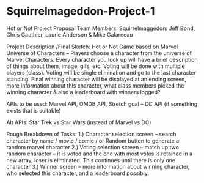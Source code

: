# Squirrelmageddon-Project-1

Hot or Not Project Proposal
Team Members: Squirrelmaggedon:  Jeff Bond, Chris Gauthier, Laurie Anderson & Mike Galarneau

Project Description /Final Sketch:  Hot or Not Game based on Marvel Universe of Characters – Players choose a character from the universe of Marvel Characters.  Every character you look up will have a brief description of things about them, image, gifs, etc.  Voting will be done with multiple players (class).  Voting will be single elimination and go to the last character standing!  Final winning character will be displayed at an ending screen, more information about this character, what class members picked the winning character & also a leaderboard with winners logged?

APIs to be used: Marvel API, OMDB API, Stretch goal – DC API (if something exists that is suitable)

Alt APIs: Star Trek vs Star Wars (instead of Marvel vs DC)

Rough Breakdown of Tasks:
1.)    Character selection screen – search character by name / movie / comic / or Random button to generate a random marvel character
2.)    Voting selection screen – match up two random character – it is voted and the one with most votes is retained in a new array, loser is eliminated.  This continues until there is only one character
3.)    Winner screen – more information about winning character, who selected this character, and a leaderboard possibly.
